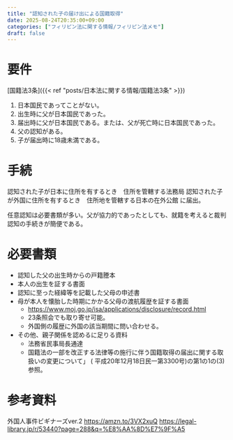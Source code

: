 ```yaml
---
title: "認知された子の届け出による国籍取得"
date: 2025-08-24T20:35:00+09:00
categories: ["フィリピン法に関する情報/フィリピン法メモ"]
draft: false
---
```


# 要件

[国籍法3条]({{< ref "posts/日本法に関する情報/国籍法3条" >}})

1. 日本国民であってことがない。
2. 出生時に父が日本国民であった。
3. 届出時に父が日本国民である。または、父が死亡時に日本国民であった。
4. 父の認知がある。
5. 子が届出時に18歳未満である。

# 手続

認知された子が日本に住所を有するとき　住所を管轄する法務局
認知された子が外国に住所を有するとき　住所地を管轄する日本の在外公館
に届出。

任意認知は必要書類が多い。父が協力的であったとしても、就籍を考えると裁判認知の手続きが簡便である。

# 必要書類

- 認知した父の出生時からの戸籍謄本
- 本人の出生を証する書面
- 認知に至った経緯等を記載した父母の申述書
- 母が本人を懐胎した時期にかかる父母の渡航履歴を証する書面
  - https://www.moj.go.jp/isa/applications/disclosure/record.html
  - 23条照会でも取り寄せ可能。
  - 外国側の履歴に外国の該当期間に問い合わせる。
- その他、親子関係を認めるに足りる資料
  - 法務省民事局長通達 
  - 国籍法の一部を改正する法律等の施行に伴う国籍取得の届出に関する取扱いの変更について」 ( 平成20年12月18日民一第3300号)の第1の1の(3)参照。

# 参考資料

外国人事件ビギナーズver.2
https://amzn.to/3VX2xuQ
https://legal-library.jp/r/53440?page=288&q=%E8%AA%8D%E7%9F%A5
